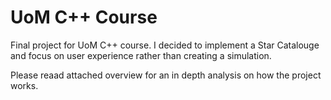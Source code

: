 # UoM C++ Course

Final project for UoM C++ course. I decided to implement a Star Catalouge and focus on user experience rather than creating a simulation.

Please reaad attached overview for an in depth analysis on how the project works.
